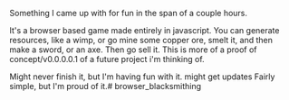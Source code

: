 Something I came up with for fun in the span of a couple hours.

It's a browser based game made entirely in javascript. You can generate resources, like a wimp, or go mine some copper ore, smelt it, and then make a sword, or an axe. Then go sell it. This is more of a proof of concept/v0.0.0.0.1 of a future project i'm thinking of. 

Might never finish it, but I'm having fun with it.
might get updates
Fairly simple, but I'm proud of it.# browser_blacksmithing
